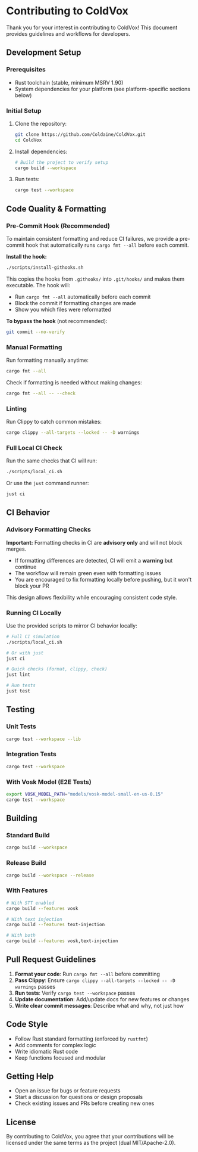 # Contributing to ColdVox

Thank you for your interest in contributing to ColdVox! This document provides guidelines and workflows for developers.

## Development Setup

### Prerequisites
- Rust toolchain (stable, minimum MSRV 1.90)
- System dependencies for your platform (see platform-specific sections below)

### Initial Setup
1. Clone the repository:
   ```bash
   git clone https://github.com/Coldaine/ColdVox.git
   cd ColdVox
   ```

2. Install dependencies:
   ```bash
   # Build the project to verify setup
   cargo build --workspace
   ```

3. Run tests:
   ```bash
   cargo test --workspace
   ```

## Code Quality & Formatting

### Pre-Commit Hook (Recommended)

To maintain consistent formatting and reduce CI failures, we provide a pre-commit hook that automatically runs `cargo fmt --all` before each commit.

**Install the hook:**
```bash
./scripts/install-githooks.sh
```

This copies the hooks from `.githooks/` into `.git/hooks/` and makes them executable. The hook will:
- Run `cargo fmt --all` automatically before each commit
- Block the commit if formatting changes are made
- Show you which files were reformatted

**To bypass the hook** (not recommended):
```bash
git commit --no-verify
```

### Manual Formatting

Run formatting manually anytime:
```bash
cargo fmt --all
```

Check if formatting is needed without making changes:
```bash
cargo fmt --all -- --check
```

### Linting

Run Clippy to catch common mistakes:
```bash
cargo clippy --all-targets --locked -- -D warnings
```

### Full Local CI Check

Run the same checks that CI will run:
```bash
./scripts/local_ci.sh
```

Or use the `just` command runner:
```bash
just ci
```

## CI Behavior

### Advisory Formatting Checks

**Important:** Formatting checks in CI are **advisory only** and will not block merges.

- If formatting differences are detected, CI will emit a **warning** but continue
- The workflow will remain green even with formatting issues
- You are encouraged to fix formatting locally before pushing, but it won't block your PR

This design allows flexibility while encouraging consistent code style.

### Running CI Locally

Use the provided scripts to mirror CI behavior locally:

```bash
# Full CI simulation
./scripts/local_ci.sh

# Or with just
just ci

# Quick checks (format, clippy, check)
just lint

# Run tests
just test
```

## Testing

### Unit Tests
```bash
cargo test --workspace --lib
```

### Integration Tests
```bash
cargo test --workspace
```

### With Vosk Model (E2E Tests)
```bash
export VOSK_MODEL_PATH="models/vosk-model-small-en-us-0.15"
cargo test --workspace
```

## Building

### Standard Build
```bash
cargo build --workspace
```

### Release Build
```bash
cargo build --workspace --release
```

### With Features
```bash
# With STT enabled
cargo build --features vosk

# With text injection
cargo build --features text-injection

# With both
cargo build --features vosk,text-injection
```

## Pull Request Guidelines

1. **Format your code**: Run `cargo fmt --all` before committing
2. **Pass Clippy**: Ensure `cargo clippy --all-targets --locked -- -D warnings` passes
3. **Run tests**: Verify `cargo test --workspace` passes
4. **Update documentation**: Add/update docs for new features or changes
5. **Write clear commit messages**: Describe what and why, not just how

## Code Style

- Follow Rust standard formatting (enforced by `rustfmt`)
- Add comments for complex logic
- Write idiomatic Rust code
- Keep functions focused and modular

## Getting Help

- Open an issue for bugs or feature requests
- Start a discussion for questions or design proposals
- Check existing issues and PRs before creating new ones

## License

By contributing to ColdVox, you agree that your contributions will be licensed under the same terms as the project (dual MIT/Apache-2.0).
